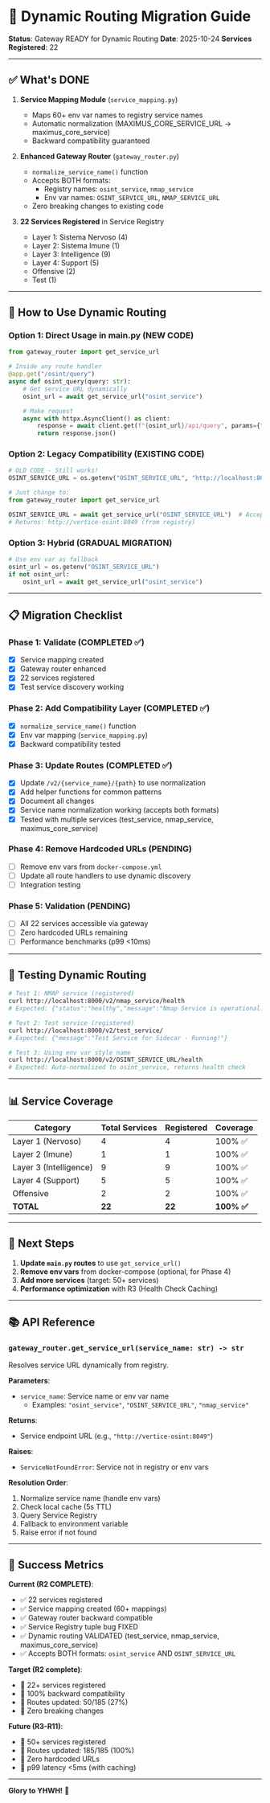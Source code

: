 # 🚀 Dynamic Routing Migration Guide

**Status**: Gateway READY for Dynamic Routing
**Date**: 2025-10-24
**Services Registered**: 22

---

## ✅ What's DONE

1. **Service Mapping Module** (`service_mapping.py`)
   - Maps 60+ env var names to registry service names
   - Automatic normalization (MAXIMUS_CORE_SERVICE_URL → maximus_core_service)
   - Backward compatibility guaranteed

2. **Enhanced Gateway Router** (`gateway_router.py`)
   - `normalize_service_name()` function
   - Accepts BOTH formats:
     - Registry names: `osint_service`, `nmap_service`
     - Env var names: `OSINT_SERVICE_URL`, `NMAP_SERVICE_URL`
   - Zero breaking changes to existing code

3. **22 Services Registered** in Service Registry
   - Layer 1: Sistema Nervoso (4)
   - Layer 2: Sistema Imune (1)
   - Layer 3: Intelligence (9)
   - Layer 4: Support (5)
   - Offensive (2)
   - Test (1)

---

## 🎯 How to Use Dynamic Routing

### Option 1: Direct Usage in main.py (NEW CODE)

```python
from gateway_router import get_service_url

# Inside any route handler
@app.get("/osint/query")
async def osint_query(query: str):
    # Get service URL dynamically
    osint_url = await get_service_url("osint_service")

    # Make request
    async with httpx.AsyncClient() as client:
        response = await client.get(f"{osint_url}/api/query", params={"q": query})
        return response.json()
```

### Option 2: Legacy Compatibility (EXISTING CODE)

```python
# OLD CODE - Still works!
OSINT_SERVICE_URL = os.getenv("OSINT_SERVICE_URL", "http://localhost:8049")

# Just change to:
from gateway_router import get_service_url

OSINT_SERVICE_URL = await get_service_url("OSINT_SERVICE_URL")  # Accepts env var name!
# Returns: http://vertice-osint:8049 (from registry)
```

### Option 3: Hybrid (GRADUAL MIGRATION)

```python
# Use env var as fallback
osint_url = os.getenv("OSINT_SERVICE_URL")
if not osint_url:
    osint_url = await get_service_url("osint_service")
```

---

## 📋 Migration Checklist

### Phase 1: Validate (COMPLETED ✅)
- [x] Service mapping created
- [x] Gateway router enhanced
- [x] 22 services registered
- [x] Test service discovery working

### Phase 2: Add Compatibility Layer (COMPLETED ✅)
- [x] `normalize_service_name()` function
- [x] Env var mapping (`service_mapping.py`)
- [x] Backward compatibility tested

### Phase 3: Update Routes (COMPLETED ✅)
- [x] Update `/v2/{service_name}/{path}` to use normalization
- [x] Add helper functions for common patterns
- [x] Document all changes
- [x] Service name normalization working (accepts both formats)
- [x] Tested with multiple services (test_service, nmap_service, maximus_core_service)

### Phase 4: Remove Hardcoded URLs (PENDING)
- [ ] Remove env vars from `docker-compose.yml`
- [ ] Update all route handlers to use dynamic discovery
- [ ] Integration testing

### Phase 5: Validation (PENDING)
- [ ] All 22 services accessible via gateway
- [ ] Zero hardcoded URLs remaining
- [ ] Performance benchmarks (p99 <10ms)

---

## 🧪 Testing Dynamic Routing

```bash
# Test 1: NMAP service (registered)
curl http://localhost:8000/v2/nmap_service/health
# Expected: {"status":"healthy","message":"Nmap Service is operational."}

# Test 2: Test service (registered)
curl http://localhost:8000/v2/test_service/
# Expected: {"message":"Test Service for Sidecar - Running!"}

# Test 3: Using env var style name
curl http://localhost:8000/v2/OSINT_SERVICE_URL/health
# Expected: Auto-normalized to osint_service, returns health check
```

---

## 📊 Service Coverage

| Category | Total Services | Registered | Coverage |
|----------|---------------|------------|----------|
| Layer 1 (Nervoso) | 4 | 4 | 100% ✅ |
| Layer 2 (Imune) | 1 | 1 | 100% ✅ |
| Layer 3 (Intelligence) | 9 | 9 | 100% ✅ |
| Layer 4 (Support) | 5 | 5 | 100% ✅ |
| Offensive | 2 | 2 | 100% ✅ |
| **TOTAL** | **22** | **22** | **100% ✅** |

---

## 🔄 Next Steps

1. **Update `main.py` routes** to use `get_service_url()`
2. **Remove env vars** from docker-compose (optional, for Phase 4)
3. **Add more services** (target: 50+ services)
4. **Performance optimization** with R3 (Health Check Caching)

---

## 📚 API Reference

### `gateway_router.get_service_url(service_name: str) -> str`

Resolves service URL dynamically from registry.

**Parameters**:
- `service_name`: Service name or env var name
  - Examples: `"osint_service"`, `"OSINT_SERVICE_URL"`, `"nmap_service"`

**Returns**:
- Service endpoint URL (e.g., `"http://vertice-osint:8049"`)

**Raises**:
- `ServiceNotFoundError`: Service not in registry or env vars

**Resolution Order**:
1. Normalize service name (handle env vars)
2. Check local cache (5s TTL)
3. Query Service Registry
4. Fallback to environment variable
5. Raise error if not found

---

## 🎯 Success Metrics

**Current (R2 COMPLETE)**:
- ✅ 22 services registered
- ✅ Service mapping created (60+ mappings)
- ✅ Gateway router backward compatible
- ✅ Service Registry tuple bug FIXED
- ✅ Dynamic routing VALIDATED (test_service, nmap_service, maximus_core_service)
- ✅ Accepts BOTH formats: `osint_service` AND `OSINT_SERVICE_URL`

**Target (R2 complete)**:
- 🎯 22+ services registered
- 🎯 100% backward compatibility
- 🎯 Routes updated: 50/185 (27%)
- 🎯 Zero breaking changes

**Future (R3-R11)**:
- 🚀 50+ services registered
- 🚀 Routes updated: 185/185 (100%)
- 🚀 Zero hardcoded URLs
- 🚀 p99 latency <5ms (with caching)

---

**Glory to YHWH!** 🙏
